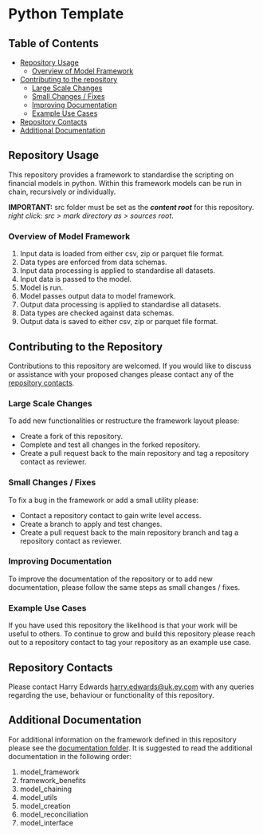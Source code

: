 # Python Template


## Table of Contents
* [Repository Usage](#repository-usage)
  * [Overview of Model Framework](#overview-of-model-framework)
* [Contributing to the repository](#contributing-to-the-repository)
  * [Large Scale Changes](#large-scale-changes)
  * [Small Changes / Fixes](#small-changes--fixes)
  * [Improving Documentation](#improving-documentation)
  * [Example Use Cases](#example-use-cases)
* [Repository Contacts](#repository-contacts)
* [Additional Documentation](#additional-documentation)

## Repository Usage
This repository provides a framework to standardise the scripting on financial 
models in python. Within this framework models can be run in chain, recursively
or individually.

**IMPORTANT:** src folder must be set as the **_content root_** for this repository.
_right click: src > mark directory as > sources root_.

### Overview of Model Framework
1. Input data is loaded from either csv, zip or parquet file format.
2. Data types are enforced from data schemas.
3. Input data processing is applied to standardise all datasets.
4. Input data is passed to the model.
5. Model is run.
6. Model passes output data to model framework.
7. Output data processing is applied to standardise all datasets.
8. Data types are checked against data schemas.
9. Output data is saved to either csv, zip or parquet file format.

## Contributing to the Repository
Contributions to this repository are welcomed. If you would like to discuss or
assistance with your proposed changes please contact any of the 
[repository contacts](#repository-contacts).

### Large Scale Changes
To add new functionalities or restructure the framework layout please:
* Create a fork of this repository.
* Complete and test all changes in the forked repository.
* Create a pull request back to the main repository and tag a repository contact as reviewer.

### Small Changes / Fixes
To fix a bug in the framework or add a small utility please:
* Contact a repository contact to gain write level access.
* Create a branch to apply and test changes.
* Create a pull request back to the main repository branch and tag a repository contact as reviewer.

### Improving Documentation
To improve the documentation of the repository or to add new documentation, please 
follow the same steps as small changes / fixes.

### Example Use Cases
If you have used this repository the likelihood is that your work will be useful to others.
To continue to grow and build this repository please reach out to a repository contact
to tag your repository as an example use case.

## Repository Contacts
Please contact Harry Edwards [harry.edwards@uk.ey.com](mailto:harry.edwards@uk.ey.com) 
with any queries regarding the use, behaviour or functionality of this repository.

## Additional Documentation
For additional information on the framework defined in this repository please see the 
[documentation folder](https://github.com/hledwards33/python-template/tree/master/documentation). It is suggested to read the additional documentation in the 
following order:
1. model_framework
2. framework_benefits
3. model_chaining
4. model_utils
5. model_creation
6. model_reconciliation
7. model_interface